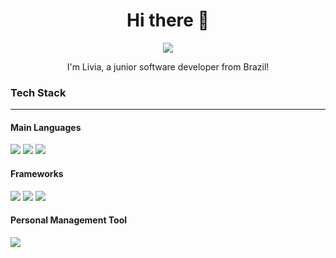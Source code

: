 
<h1 align="center">
  Hi there 👋
</h1>

<p align="center">
  <a href="https://www.linkedin.com/in/lívia-cavalcante-a97a05212/">
    <img src="https://img.shields.io/badge/LinkedIn-0077B5?style=for-the-badge&logo=linkedin&logoColor=white"/>
  </a>
</p>

<p align="center">
  I'm Livia, a junior software developer from Brazil!
</p>
<h3>
  Tech Stack
</h3>
<hr>

<h4> Main Languages</h4>
<img src="https://img.shields.io/badge/C-00599C?style=for-the-badge&logo=c&logoColor=white" />
<img src="https://img.shields.io/badge/C%2B%2B-00599C?style=for-the-badge&logo=c%2B%2B&logoColor=white}" />
<img src="https://img.shields.io/badge/JavaScript-323330?style=for-the-badge&logo=javascript&logoColor=F7DF1E" />
<h4> Frameworks </h4>
<img src="https://img.shields.io/badge/React-20232A?style=for-the-badge&logo=react&logoColor=61DAFB" />
<img src="https://img.shields.io/badge/next%20js-000000?style=for-the-badge&logo=nextdotjs&logoColor=white" />
<img src="https://img.shields.io/badge/React_Native-20232A?style=for-the-badge&logo=react&logoColor=61DAFB" />
<h4> Personal Management Tool </h4>
<img src="https://img.shields.io/badge/Obsidian-483699?style=for-the-badge&logo=Obsidian&logoColor=white" />
